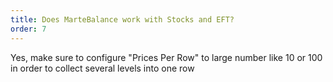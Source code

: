 ```yaml
---
title: Does MarteBalance work with Stocks and EFT?
order: 7
---
```

Yes, make sure to configure "Prices Per Row" to large number like 10 or 100 in order to collect several levels into one row
